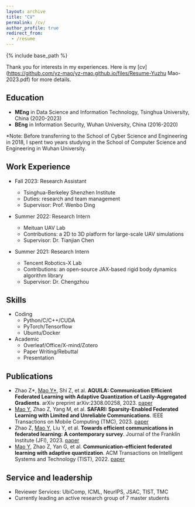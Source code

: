 ```yaml
---
layout: archive
title: "CV"
permalink: /cv/
author_profile: true
redirect_from:
  - /resume
---
```


{% include base_path %}

Thank you for interests in my experiences. Here is my [cv](https://github.com/yz-mao/yz-mao.github.io/files/Resume-Yuzhu Mao-2023.pdf) for more details.

Education
------
- **MEng** in Data Science and Information Technology, Tsinghua University, China (2020-2023)
- **BEng** in Information Security, Wuhan University, China (2016-2020)
  
*Note: Before transferring to the School of Cyber Science and Engineering in 2018, I spent two years studying in the School of Computer Science and Engineering in Wuhan University.

Work Experience
------
* Fall 2023: Research Assistant
  * Tsinghua-Berkeley Shenzhen Institute
  * Duties: research and team management
  * Supervisor: Prof. Wenbo Ding

* Summer 2022: Research Intern
  * Meituan UAV Lab
  * Contributions: a 2D to 3D platform for large-scale UAV simulations
  * Supervisor: Dr. Tianjian Chen
    
* Summer 2021: Research Intern
  * Tencent Robotics-X Lab
  * Contributions: an open-source JAX-based rigid body dynamics algorithm library
  * Supervisor: Dr. Chengzhou
  
Skills
------
* Coding
  * Python/C/C++/CUDA
  * PyTorch/Tensorflow
  * Ubuntu/Docker
* Academic
  * Overleaf/Office/X-mind/Zotero
  * Paper Writing/Rebuttal
  * Presentation

Publications
------
- Zhao Z\*, <u>Mao Y*</u>, Shi Z, et al. **AQUILA: Communication Efficient Federated Learning with Adaptive Quantization of Lazily-Aggregated Gradients**. arXiv preprint arXiv:2308.00258, 2023. [paper](https://arxiv.org/abs/2308.00258)
- <u>Mao Y</u>, Zhao Z, Yang M, et al. **SAFARI: Sparsity-Enabled Federated Learning with Limited and Unreliable Communications**. IEEE Transactions on Mobile Computing (TMC), 2023. [paper](https://ieeexplore.ieee.org/abstract/document/10185584/)
- Zhao Z, <u>Mao Y</u>, Liu Y, et al. **Towards efficient communications in federated learning: A contemporary survey**. Journal of the Franklin Institute (JFI), 2023. [paper](https://arxiv.org/abs/2208.01200)
- <u>Mao Y</u>, Zhao Z, Yan G, et al. **Communication-efficient federated learning with adaptive quantization**. ACM Transactions on Intelligent Systems and Technology (TIST), 2022. [paper](https://dl.acm.org/doi/full/10.1145/3510587)

Service and leadership
------
* Reviewer Services: UbiComp, ICML, NeurIPS, JSAC, TIST, TMC
* Currently leading an active research group of 7 master students
